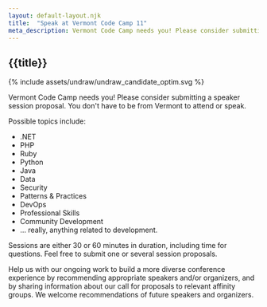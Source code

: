 ```yaml
---
layout: default-layout.njk
title:  "Speak at Vermont Code Camp 11"
meta_description: Vermont Code Camp needs you! Please consider submitting a speaker session proposal.
---
```



<section class="main" >
<div class="section-content">   

# {{title}}

<div class="landing-image" aria-label="Woman at a podium" >
    {% include assets/undraw/undraw_candidate_optim.svg %}
</div>

Vermont Code Camp needs you! Please consider submitting a speaker session proposal. You don't have to be from Vermont to attend or speak. 

<!-- <a href="https://sessionize.com/vermont-code-camp-2019/" class="code cta">
    Sessionize.Submit<span class="text-muted" aria-hidden="true">();</span>
</a> -->

Possible topics include:

* .NET
* PHP
* Ruby
* Python
* Java
* Data
* Security
* Patterns & Practices
* DevOps
* Professional Skills
* Community Development
* &hellip; really, anything related to development.


Sessions are either 30 or 60 minutes in duration, including time for questions. Feel free to submit one or several session proposals.

Help us with our ongoing work to build a more diverse conference experience by recommending appropriate speakers and/or organizers, and by sharing information about our call for proposals to relevant affinity groups. We welcome recommendations of future speakers and organizers.

</div>
</section>